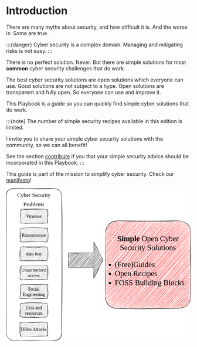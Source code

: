 # Introduction

There are many myths about security, and how difficult it is. And the worse is: Some are true.

:::{danger} 
Cyber security is a complex domain. Managing and mitigating risks is not easy.
:::


There is no perfect solution. Never. But there are simple solutions for most **common** cyber security challenges that do work. 

The best cyber security solutions are open solutions which everyone can use. Good solutions are not subject to a hype. Open solutions are transparent and fully open. So everyone can use and improve it.



This Playbook is a guide so you can quickly find simple cyber solutions that do work.

:::{note}
The number of simple security recipes available in this edition is limited. 

I invite you to share your simple cyber security solutions with the community, so we can all benefit! 

See the section [contribute](contribute) if you that your simple security advice should be incorporated in this Playbook.
:::


This guide is part of the mission to simplify cyber security. Check our [manifesto](https://nocomplexity.com/documents/reports/SimplifySecurity.pdf)!


![simplify security guide logo](images/simplifysecurityguide.png)